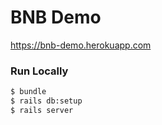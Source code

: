 # BNB Demo
https://bnb-demo.herokuapp.com

### Run Locally
```bash
$ bundle
$ rails db:setup
$ rails server
```
